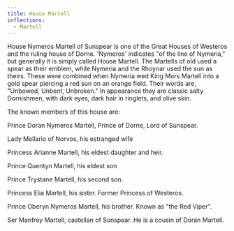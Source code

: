 ```yaml
---
title: House Martell
inflections:
  - Martell
---
```


 House Nymeros Martell of Sunspear is one of the Great Houses of Westeros and the ruling house of Dorne. 'Nymeros' indicates "of the line of Nymeria," but generally it is simply called House Martell. The Martells of old used a spear as their emblem, while Nymeria and the Rhoynar used the sun as theirs. These were combined when Nymeria wed King Mors Martell into a gold spear piercing a red sun on an orange field. Their words are, "Unbowed, Unbent, Unbroken." In appearance they are classic salty Dornishmen, with dark eyes, dark hair in ringlets, and olive skin.

The known members of this house are:

Prince Doran Nymeros Martell, Prince of Dorne, Lord of Sunspear.

Lady Mellario of Norvos, his estranged wife

Princess Arianne Martell, his eldest daughter and heir.

Prince Quentyn Martell, his eldest son

Prince Trystane Martell, his second son.

Princess Elia Martell, his sister. Former Princess of Westeros.

Prince Oberyn Nymeros Martell, his brother. Known as "the Red Viper".

Ser Manfrey Martell, castellan of Sunspear. He is a cousin of Doran Martell.


